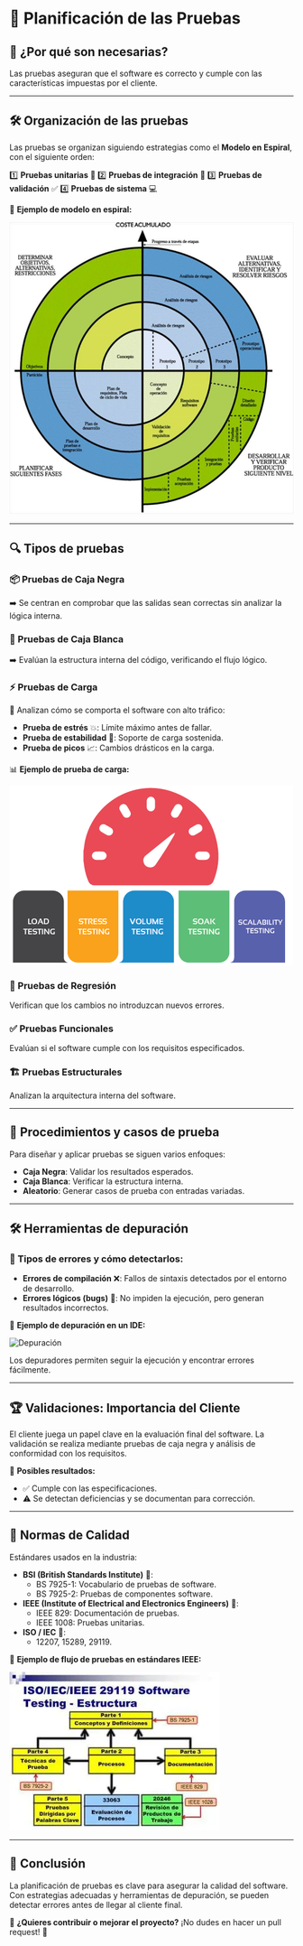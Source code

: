 # 📌 Planificación de las Pruebas

## 🚀 ¿Por qué son necesarias?
Las pruebas aseguran que el software es correcto y cumple con las características impuestas por el cliente.

---

## 🛠️ Organización de las pruebas
Las pruebas se organizan siguiendo estrategias como el **Modelo en Espiral**, con el siguiente orden:

1️⃣ **Pruebas unitarias** 🧩
2️⃣ **Pruebas de integración** 🔄
3️⃣ **Pruebas de validación** ✅
4️⃣ **Pruebas de sistema** 💻

📌 **Ejemplo de modelo en espiral:**

![Modelo en Espiral](/img/Modelo_Espiral.png)

---

## 🔍 Tipos de pruebas

### 📦 Pruebas de Caja Negra
➡️ Se centran en comprobar que las salidas sean correctas sin analizar la lógica interna.

### 🔎 Pruebas de Caja Blanca
➡️ Evalúan la estructura interna del código, verificando el flujo lógico.

### ⚡ Pruebas de Carga
📌 Analizan cómo se comporta el software con alto tráfico:

- **Prueba de estrés** 💥: Límite máximo antes de fallar.
- **Prueba de estabilidad** 🔄: Soporte de carga sostenida.
- **Prueba de picos** 📈: Cambios drásticos en la carga.

📊 **Ejemplo de prueba de carga:**

![Pruebas de carga](/img/Pruebas_Carga.png)

### 🔄 Pruebas de Regresión
Verifican que los cambios no introduzcan nuevos errores.

### ✅ Pruebas Funcionales
Evalúan si el software cumple con los requisitos especificados.

### 🏗️ Pruebas Estructurales
Analizan la arquitectura interna del software.

---

## 📝 Procedimientos y casos de prueba
Para diseñar y aplicar pruebas se siguen varios enfoques:

- **Caja Negra**: Validar los resultados esperados.
- **Caja Blanca**: Verificar la estructura interna.
- **Aleatorio**: Generar casos de prueba con entradas variadas.

---

## 🛠️ Herramientas de depuración
### 🐞 Tipos de errores y cómo detectarlos:
- **Errores de compilación** ❌: Fallos de sintaxis detectados por el entorno de desarrollo.
- **Errores lógicos (bugs)** 🐛: No impiden la ejecución, pero generan resultados incorrectos.

📌 **Ejemplo de depuración en un IDE:**

![Depuración](/img/Depuración.png)

Los depuradores permiten seguir la ejecución y encontrar errores fácilmente.

---

## 🏆 Validaciones: Importancia del Cliente
El cliente juega un papel clave en la evaluación final del software. La validación se realiza mediante pruebas de caja negra y análisis de conformidad con los requisitos.

📌 **Posibles resultados:**
- ✅ Cumple con las especificaciones.
- ⚠️ Se detectan deficiencias y se documentan para corrección.

---

## 📏 Normas de Calidad
Estándares usados en la industria:

- **BSI (British Standards Institute)** 📘:
  - BS 7925-1: Vocabulario de pruebas de software.
  - BS 7925-2: Pruebas de componentes software.
- **IEEE (Institute of Electrical and Electronics Engineers)** 📗:
  - IEEE 829: Documentación de pruebas.
  - IEEE 1008: Pruebas unitarias.
- **ISO / IEC** 📕:
  - 12207, 15289, 29119.

📌 **Ejemplo de flujo de pruebas en estándares IEEE:**

![IEEE Pruebas](/img/IIEE_Pruebas.png)

---

## 🎯 Conclusión
La planificación de pruebas es clave para asegurar la calidad del software. Con estrategias adecuadas y herramientas de depuración, se pueden detectar errores antes de llegar al cliente final.

🔗 **¿Quieres contribuir o mejorar el proyecto?** ¡No dudes en hacer un pull request! 🚀
